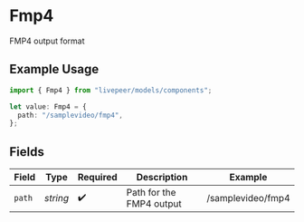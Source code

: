 # Fmp4

FMP4 output format

## Example Usage

```typescript
import { Fmp4 } from "livepeer/models/components";

let value: Fmp4 = {
  path: "/samplevideo/fmp4",
};
```

## Fields

| Field                    | Type                     | Required                 | Description              | Example                  |
| ------------------------ | ------------------------ | ------------------------ | ------------------------ | ------------------------ |
| `path`                   | *string*                 | :heavy_check_mark:       | Path for the FMP4 output | /samplevideo/fmp4        |